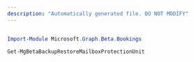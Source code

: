 ```yaml
---
description: "Automatically generated file. DO NOT MODIFY"
---
```


```powershell

Import-Module Microsoft.Graph.Beta.Bookings

Get-MgBetaBackupRestoreMailboxProtectionUnit

```
